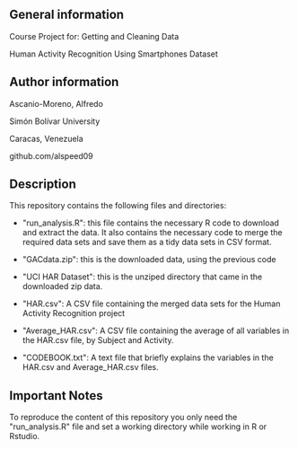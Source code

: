 ## General information

Course Project for: Getting and Cleaning Data

Human Activity Recognition Using Smartphones Dataset

## Author information

Ascanio-Moreno, Alfredo

Simón Bolívar University

Caracas, Venezuela

github.com/alspeed09

## Description

This repository contains the following files and directories:

* "run_analysis.R": this file contains the necessary R code to download and extract
the data. It also contains the necessary code to merge the required data sets and
save them as a tidy data sets in CSV format.

* "GACdata.zip": this is the downloaded data, using the previous code

* "UCI HAR Dataset": this is the unziped directory that came in the downloaded zip data.

* "HAR.csv": A CSV file containing the merged data sets for the Human Activity Recognition project

* "Average_HAR.csv": A CSV file containing the average of all variables in the HAR.csv file, by Subject and Activity.

* "CODEBOOK.txt": A text file that briefly explains the variables in the HAR.csv and Average_HAR.csv files.

## Important Notes

To reproduce the content of this repository you only need the "run_analysis.R" file and set a working directory while working in R or Rstudio.